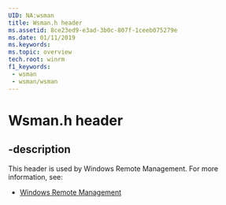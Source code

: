 ```yaml
---
UID: NA:wsman
title: Wsman.h header
ms.assetid: 8ce23ed9-e3ad-3b0c-807f-1ceeb075279e
ms.date: 01/11/2019
ms.keywords: 
ms.topic: overview
tech.root: winrm
f1_keywords:
 - wsman
 - wsman/wsman
---
```


# Wsman.h header


## -description

This header is used by Windows Remote Management. For more information, see:

- [Windows Remote Management](../_winrm/index.md)

